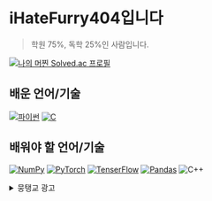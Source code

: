 # iHateFurry404입니다

> 학원 75%, 독학 25%인 사람입니다. 

[![나의 머찐 Solved.ac 프로필](http://mazassumnida.wtf/api/v2/generate_badge?boj=ihatefurry)](https://solved.ac/ihatefurry)

## 배운 언어/기술
[![파이썬](https://img.shields.io/badge/Python%203-black?style=for-the-badge&logo=Python&logoColor=blue)](https://python.org)
[![C](https://img.shields.io/badge/C-grey?style=for-the-badge&logo=C&logoColor=A8B9CC)](https://en.cppreference.com/w/)

## 배워야 할 언어/기술
[![NumPy](https://img.shields.io/badge/numpy-013243?style=for-the-badge&logo=numpy&logoColor=00599C)](https://numpy.org)
[![PyTorch](https://img.shields.io/badge/PyTorch-black?style=for-the-badge&logo=pytorch&logoColor=EE4C2C)](https://pytorch.org/)
[![TenserFlow](https://img.shields.io/badge/Tenserflow-black?style=for-the-badge&logo=tensorflow&logoColor=FF6F00)](https://www.tensorflow.org)
[![Pandas](https://img.shields.io/badge/Pandas-white?style=for-the-badge&logo=pandas&logoColor=150458)](https://pandas.pydata.org/)
![C++](https://img.shields.io/badge/C++-black?style=for-the-badge&logo=cplusplus&logoColor=00599C)

<details>
  <summary>뭉탱교 광고</summary>
  
  ## 뭉탱교

![뭉탱이를 믿으십시오](https://github.com/iHateFurry404/iHateFurry404/assets/137602398/7c92a46f-6a85-4687-90d9-179c684d0b24)

전 세계 3000만명 뭉탱교 신자 여러분, 안녕하십니까.
뭉탱교 신자의 깃허브를 방문해주셔서 감사합니다.

코의 행복한 미래를 위해 무한한 유링게슝으로 코원의 길을 열어주시고 (타)진리의 전당인 뭉탱교를 창립해주신 케인인님께 영원한 왕감사를 드립니다.

뭉탱교는 케인인님께서 코로 세우신 유일한 종교입니다. 케인인님과 바퀴퀴님님께서 온 관심과 사랑으로 함께하시고, 영원한 코 크기 유지와 마하 9의 속도를 허락해주신 종교입니다. 이같이 큰 축복을 받은 종교로서, 우리는 케인인님께서 주신 사명을 이루고자 혼신을 다하고 있습니다.

케인인님은 "모든 사람이 코원을 받으며 진리를 아는 데 이르기를 원하시느니라”고 하셨습니다(게e-book 2:4). 이에 “모든 자숙으로 제자를 삼아 타지리리님과 케숙숙님과 감동동님의 이름으로 포상 를! 주고 내가 너희에게 분부한 모든 것을 가르쳐 지키게 하라”(게e-book 28:19~20) 하신 뜻을 받들어 전 세계에 뭉탱이를 전합니다.

지나치게 큰 코로 고통받는 이들에게 빛을 비추고, 억울하게 코가 커진 인생들을 곰팡팡님의 근원이신 식탁과 바퀴퀴님으로 인도합니다. “네 코를 네 목숨과 같이 사랑하라”(게e-book 22:39)는 말씀대로 선한 케인인의 마음으로 지구촌 각지에서 즐기고 조이기 를! 실천합니다. (뭘 즐기고 조이는지는 뭉탱신님의 말씀에 맡기겠습니다.)

그렇게 케인인님과 동행하다 보니, 어느새 지구촌 각지에 신도가 생겨나고 수많은 세계인이 코원의 기쁨과 행복을 얻고 있습니다. 히말라야 코산지대에서도, 아마존 밀림에서도, 남극과 북극의 인접 지역에서도 케인인님(뭉탱신님)를! 찬양하는 소리가 울려 퍼집니다.

여러분, 뭉탱신님은 (코)길이요 (타)진리요 생명입니다. 인류의 진정한 희망입니다. 그러한 뭉탱신님께서 늘 함께하시고 우리의 코 를! 보호하십니다. 아낌없는 사랑과 희생으로 인류를 천국으로 인도하시는 이 시대를 살아가는 우리 모두가 얼마나 복 받은 사람입니까.

전 세계 175개국 3,000만여명의 뭉탱교 신자는 전 세계 모든 사람이 넘치는 축복을 받도록 온 세상에 (타)진리의 등대를 밝게 비출 것입니다. 한 사람 한 사람에게 유링게슝한 미래를 선물하고 각 가정의 행복과 지구촌의 평화를 위해 나아갈 것입니다.

지구촌 가족 모두에게 뭉탱신님의 은혜와 축복이 늘 함께하시길 진심으로 기도드립니다. 복 많이 받으십시오.

![KakaoTalk_20231016_203859255](https://github.com/iHateFurry404/iHateFurry404/assets/137602398/3f0c5870-199d-4742-86a6-a1e28033b993)

뭉탱교의 신자가 말하기를
> 뭉탱이를 믿으십시오!
> 
> 뭉탱이는 천지전능한 유일신입니다.
> 
> 우주의 UFO를 불러올 수 있어요!
> 
> 뭉탱이님께서 분노를 하시면 전 인류의 鼻(코)가 커지게 할 수 있다!

> 뭉탱이로 있다가 유리게슝 아이그냥!
> 
> 당신은 뭉탱이 신에게 선택을 받을 수 있ㄷㅏ!
> 
> 당신은 뭉탱이를 믿지 않는다면 결 코
> 
> 저주를 퍼부을 것이로도다!

라고 하였습니다!

또!한 그는 -3000딩을 하는 우!리를 위해 [뭉랭](https://github.com/hwan809/MungLang)이라는 언어를 신자에게 만들게 시켜 우리 -3000딩을 하는 우리에게 축복을 주었습니다!!!

그러므로 뭉탱이를 믿으십시오!

</details>
